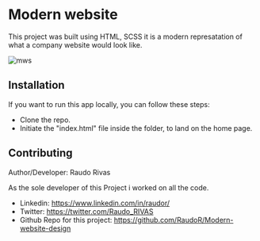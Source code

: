 # Modern website
This project was built using HTML, SCSS it is a modern represatation of what a company website would look like.

![mws](https://user-images.githubusercontent.com/50188535/121445585-99ca5580-c946-11eb-9417-6f3aff26485d.PNG)


## Installation
If you want to run this app locally, you can follow these steps:
- Clone the repo.
- Initiate the "index.html" file inside the folder, to land on the home page.

## Contributing

Author/Developer: Raudo Rivas

As the sole developer of this Project i worked on all the code.

- Linkedin: https://www.linkedin.com/in/raudor/
- Twitter: https://twitter.com/Raudo_RIVAS
- Github Repo for this project: https://github.com/RaudoR/Modern-website-design